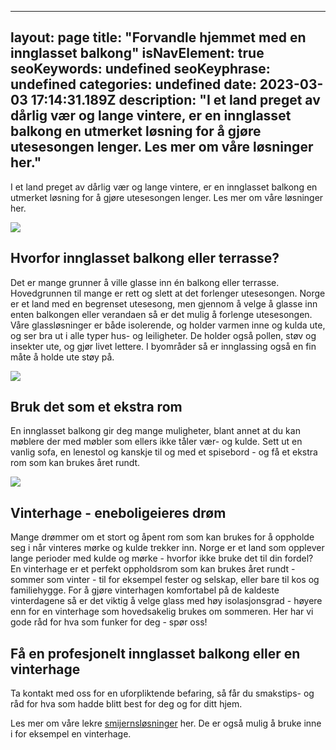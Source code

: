 
---
layout: page
title: "Forvandle hjemmet med en innglasset balkong"
isNavElement: true
seoKeywords: undefined
seoKeyphrase: undefined
categories: undefined
date: 2023-03-03 17:14:31.189Z
description: "I et land preget av dårlig vær og lange vintere, er en innglasset balkong en utmerket løsning for å gjøre utesesongen lenger. Les mer om våre løsninger her."
---

I et land preget av dårlig vær og lange vintere, er en innglasset balkong en utmerket løsning for å gjøre utesesongen lenger. Les mer om våre løsninger her.



![](https://cdn.sanity.io/images/csbn9wp4/transformed-data/f1c67e3bf20cd09fb364f8c0d1bc4be9d06372b2-5000x3000.jpg)

## Hvorfor innglasset balkong eller terrasse?

Det er mange grunner å ville glasse inn én balkong eller terrasse. Hovedgrunnen til mange er rett og slett at det forlenger utesesongen. Norge er et land med en begrenset utesesong, men gjennom å velge å glasse inn enten balkongen eller verandaen så er det mulig å forlenge utesesongen. Våre glassløsninger er både isolerende, og holder varmen inne og kulda ute, og ser bra ut i alle typer hus- og leiligheter. De holder også pollen, støv og insekter ute, og gjør livet lettere. I byområder så er innglassing også en fin måte å holde ute støy på.



![](https://cdn.sanity.io/images/csbn9wp4/transformed-data/d37af17df7cf955ff46faba34ee79199668fa1df-5000x3000.jpg)

## Bruk det som et ekstra rom

En innglasset balkong gir deg mange muligheter, blant annet at du kan møblere der med møbler som ellers ikke tåler vær- og kulde. Sett ut en vanlig sofa, en lenestol og kanskje til og med et spisebord - og få et ekstra rom som kan brukes året rundt.



![](https://cdn.sanity.io/images/csbn9wp4/transformed-data/efc87f85ff5d9cce2dbbad2c3e4745901cda57c8-5000x3000.jpg)

## Vinterhage - eneboligeieres drøm

Mange drømmer om et stort og åpent rom som kan brukes for å oppholde seg i når vinteres mørke og kulde trekker inn. Norge er et land som opplever lange perioder med kulde og mørke - hvorfor ikke bruke det til din fordel? En vinterhage er et perfekt oppholdsrom som kan brukes året rundt - sommer som vinter - til for eksempel fester og selskap, eller bare til kos og familiehygge. For å gjøre vinterhagen komfortabel på de kaldeste vinterdagene så er det viktig å velge glass med høy isolasjonsgrad - høyere enn for en vinterhage som hovedsakelig brukes om sommeren. Her har vi gode råd for hva som funker for deg - spør oss!

## Få en profesjonelt innglasset balkong eller en vinterhage

Ta kontakt med oss for en uforpliktende befaring, så får du smakstips- og råd for hva som hadde blitt best for deg og for ditt hjem.



Les mer om våre lekre [smijernsløsninger](/smijernsdor) her. De er også mulig å bruke inne i for eksempel en vinterhage.
